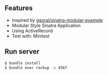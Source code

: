 ## Features

* Inspired by [ggoral/sinatra-modular-example](https://github.com/ggoral/sinatra-modular-example)
* Modular Style Sinatra Application
* Using ActiveRecord
* Test with: Minitest

## Run server

```bash
$ bundle install
$ bundle exec rackup -p 4567
```